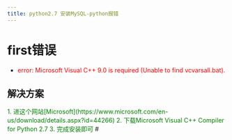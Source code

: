 ```yaml
---
title: python2.7 安装MySQL-python报错
---
```


# first错误

- <font color=red>error: Microsoft Visual C++ 9.0 is required (Unable to find vcvarsall.bat).</font>

## 解决方案
<font color=green>
1. 进这个网站[Microsoft](https://www.microsoft.com/en-us/download/details.aspx?id=44266)
2. 下载Microsoft Visual C++ Compiler for Python 2.7
3. 完成安装即可
</font>
#
